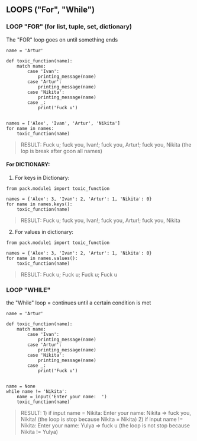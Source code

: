 ## LOOPS ("For", "While")

### LOOP "FOR" (for list, tuple, set, dictionary)
The "FOR" loop goes on until something ends

```
name = 'Artur'

def toxic_function(name):
    match name:
        case 'Ivan':
            printing_message(name)
        case 'Artur':
            printing_message(name)
        case 'Nikita':
            printing_message(name)
        case _:
            print('Fuck u')


names = ['Alex', 'Ivan', 'Artur', 'Nikita']
for name in names:
    toxic_function(name)
```
> RESULT: Fuck u; fuck you, Ivan!; fuck you, Artur!; fuck you, Nikita (the lop is break after goon all names)

#### For DICTIONARY:

1) For keys in Dictionary:

```
from pack.module1 import toxic_function

names = {'Alex': 3, 'Ivan': 2, 'Artur': 1, 'Nikita': 0}
for name in names.keys():
    toxic_function(name)
```
> RESULT: Fuck u; fuck you, Ivan!; fuck you, Artur!; fuck you, Nikita

2) For values in dictionary:

```
from pack.module1 import toxic_function

names = {'Alex': 3, 'Ivan': 2, 'Artur': 1, 'Nikita': 0}
for name in names.values():
    toxic_function(name)
```
> RESULT: Fuck u; Fuck u; Fuck u; Fuck u



### LOOP "WHILE"
the "While" loop = continues until a certain condition is met

```
name = 'Artur'

def toxic_function(name):
    match name:
        case 'Ivan':
            printing_message(name)
        case 'Artur':
            printing_message(name)
        case 'Nikita':
            printing_message(name)
        case _:
            print('Fuck u')


name = None
while name != 'Nikita':
    name = input('Enter your name:  ')
    toxic_function(name)
```
> RESULT: 1) if input name = Nikita: Enter your name:  Nikita => fuck you, Nikita! (the loop is stop because Nikita = Nikita)
> 2) if input name != Nikita: Enter your name:  Yulya => fuck u (the loop is not stop because Nikita != Yulya)

